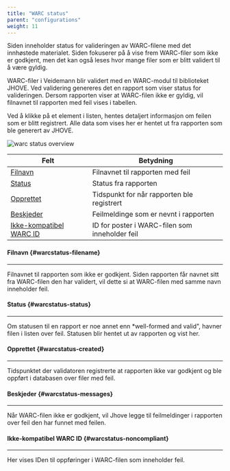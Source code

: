 ```yaml
---
title: "WARC status"
parent: "configurations"
weight: 11
---
```



Siden inneholder status for valideringen av WARC-filene med det innhøstede materialet. Siden fokuserer på å vise frem
WARC-filer som ikke er godkjent, men det kan også leses hvor mange filer som er blitt validert til å være gyldig.

WARC-filer i Veidemann blir validert med en WARC-modul til biblioteket JHOVE. Ved validering genereres det en rapport
som viser status for valideringen. Dersom rapporten viser at WARC-filen ikke er gyldig, vil filnavnet til rapporten med
feil vises i tabellen.  

Ved å klikke på et element i listen, hentes detaljert informasjon om feilen som er blitt registrert. Alle data som vises
her er hentet ut fra rapporten som ble generert av JHOVE.


![warc status overview](/img/warcstatus/veidemann_dashboard_warcstatus_overview.png)

Felt                                                | Betydning
----------------------------------------------------|------------------------------------------------------
[Filnavn](#warcstatus-filename)                     | Filnavnet til rapporten med feil
[Status](#warcstatus-status)                        | Status fra rapporten
[Opprettet](#warcstatus-created)                    | Tidspunkt for når rapporten ble registrert
[Beskjeder](#warcstatus-messages)                   | Feilmeldinge som er nevnt i rapporten 
[Ikke-kompatibel WARC ID](#warcstatus-noncompliant) | ID for poster i WARC-filen som inneholder feil


#### Filnavn {#warcstatus-filename}
------------------------------------
Filnavnet til rapporten som ikke er godkjent. Siden rapporten får navnet sitt fra WARC-filen den har validert, vil dette
si at WARC-filen med samme navn inneholder feil. 


#### Status {#warcstatus-status}
---------------------------------
Om statusen til en rapport er noe annet enn *well-formed and valid", havner filen i listen over feil. Statusen blir 
hentet ut av rapporten og vist her.


#### Opprettet {#warcstatus-created}
-------------------------------------
Tidspunktet der validatoren registrerte at rapporten ikke var godkjent og ble oppført i databasen over filer med feil.

#### Beskjeder {#warcstatus-messages}
--------------------------------------
Når WARC-filen ikke er godkjent, vil Jhove legge til feilmeldinger i rapporten over feil den har funnet med feilen.


#### Ikke-kompatibel WARC ID {#warcstatus-noncompliant}
--------------------------------------------------------
Her vises IDen til oppføringer i WARC-filen som inneholder feil.